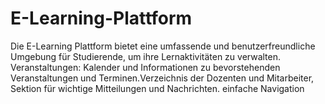 # E-Learning-Plattform
Die E-Learning Plattform bietet eine umfassende und benutzerfreundliche Umgebung für Studierende, um ihre Lernaktivitäten zu verwalten. Veranstaltungen: Kalender und Informationen zu bevorstehenden Veranstaltungen und Terminen.Verzeichnis der Dozenten und Mitarbeiter, Sektion für wichtige Mitteilungen und Nachrichten.  einfache Navigation 
